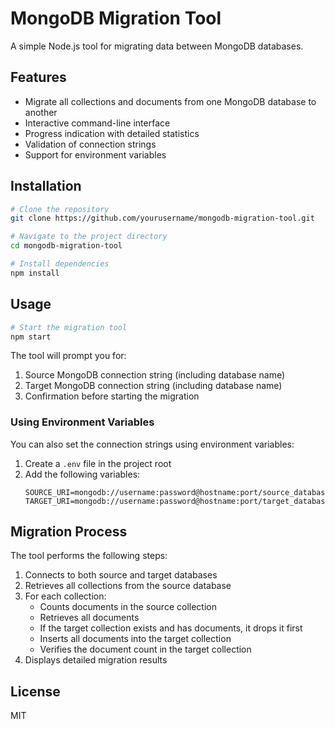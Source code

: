 # MongoDB Migration Tool

A simple Node.js tool for migrating data between MongoDB databases.

## Features

- Migrate all collections and documents from one MongoDB database to another
- Interactive command-line interface
- Progress indication with detailed statistics
- Validation of connection strings
- Support for environment variables

## Installation

```bash
# Clone the repository
git clone https://github.com/yourusername/mongodb-migration-tool.git

# Navigate to the project directory
cd mongodb-migration-tool

# Install dependencies
npm install
```

## Usage

```bash
# Start the migration tool
npm start
```

The tool will prompt you for:
1. Source MongoDB connection string (including database name)
2. Target MongoDB connection string (including database name)
3. Confirmation before starting the migration

### Using Environment Variables

You can also set the connection strings using environment variables:

1. Create a `.env` file in the project root
2. Add the following variables:
   ```
   SOURCE_URI=mongodb://username:password@hostname:port/source_database
   TARGET_URI=mongodb://username:password@hostname:port/target_database
   ```

## Migration Process

The tool performs the following steps:

1. Connects to both source and target databases
2. Retrieves all collections from the source database
3. For each collection:
   - Counts documents in the source collection
   - Retrieves all documents
   - If the target collection exists and has documents, it drops it first
   - Inserts all documents into the target collection
   - Verifies the document count in the target collection
4. Displays detailed migration results

## License

MIT
